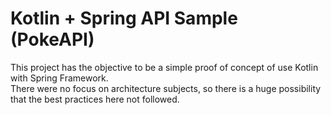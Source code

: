 # Kotlin + Spring API Sample (PokeAPI) 

This project has the objective to be a simple proof of concept of use Kotlin with Spring Framework.  
There were no focus on architecture subjects, so there is a huge possibility that the best practices here not followed.